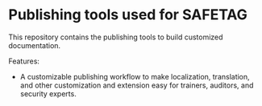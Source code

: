 # Publishing tools used for SAFETAG

This repository contains the publishing tools to build customized documentation.

Features:

  * A customizable publishing workflow to make localization, translation, and other customization and extension easy for trainers, auditors, and security experts.
